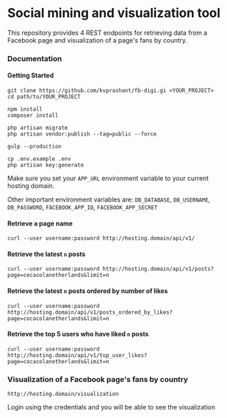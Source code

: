 Social mining and visualization tool
====================================

This repository provides 4 REST endpoints for retrieving data from a Facebook page and visualization of a page's fans by country.

### Documentation

#### Getting Started

```
git clone https://github.com/kvprashant/fb-digi.gi <YOUR_PROJECT>
cd path/to/YOUR_PROJECT

npm install
composer install

php artisan migrate
php artisan vendor:publish --tag=public --force

gulp --production

cp .env.example .env
php artisan key:generate
```

Make sure you set your `APP_URL` environment variable to your current hosting domain. 

Other important environment variables are: `DB_DATABASE`, `DB_USERNAME`, `DB_PASSWORD`, `FACEBOOK_APP_ID`, `FACEBOOK_APP_SECRET`

#### Retrieve a page name
`curl --user username:password http://hosting.domain/api/v1/`


#### Retrieve the latest `n` posts
`curl --user username:password http://hosting.domain/api/v1/posts?page=cocacolanetherlands&limit=n`

#### Retrieve the latest `n` posts ordered by number of likes
`curl --user username:password http://hosting.domain/api/v1/posts_ordered_by_likes?page=cocacolanetherlands&limit=n`

#### Retrieve the top 5 users who have liked `n` posts
`curl --user username:password http://hosting.domain/api/v1/top_user_likes?page=cocacolanetherlands&limit=n`

### Visualization of a Facebook page's fans by country
`http://hosting.domain/visualization`

Login using the credentials and you will be able to see the visualization
